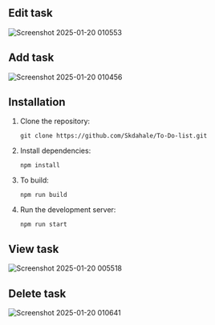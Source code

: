 
## Edit task
![Screenshot 2025-01-20 010553](https://github.com/user-attachments/assets/6ddd599f-271a-427b-96aa-d21a65d87975)


## Add task 

![Screenshot 2025-01-20 010456](https://github.com/user-attachments/assets/7e3ac441-de51-40de-acb7-c8f15f39d8ed)

## Installation

1. Clone the repository:

   ```
   git clone https://github.com/Skdahale/To-Do-list.git
   ```
2. Install dependencies:

   ```
   npm install
   ```
3. To build:
      ```
   npm run build
   ```
   
3. Run the development server:
   ```
   npm run start
   ```


## View task
![Screenshot 2025-01-20 005518](https://github.com/user-attachments/assets/13679664-80bc-4da3-baae-7c17dd920dcb)



## Delete task
![Screenshot 2025-01-20 010641](https://github.com/user-attachments/assets/74f7b73d-8785-49ef-a91d-0faca14a77d6)

